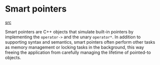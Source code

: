 # Smart pointers

[src](http://www.informit.com/articles/article.aspx?p=25264)


Smart pointers are C++ objects that simulate built-in pointers by implementing
the `operator->` and the unary `operator*`. In addition to supporting syntax and
semantics, smart pointers often perform other tasks as memory management or
locking  tasks in the background, this way freeing the application from
carefully managing the lifetime of pointed-to objects.
